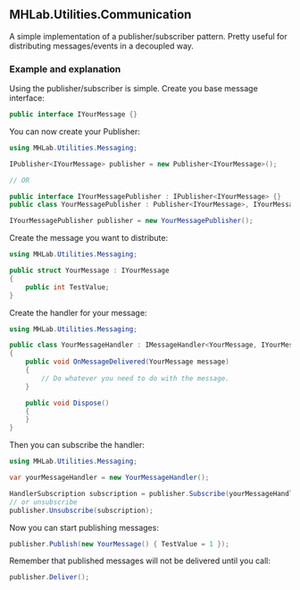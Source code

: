 ## MHLab.Utilities.Communication

A simple implementation of a publisher/subscriber pattern. Pretty useful for distributing messages/events in a decoupled way.

### Example and explanation

Using the publisher/subscriber is simple. Create you base message interface:

```csharp
public interface IYourMessage {}
```

You can now create your Publisher:

```csharp
using MHLab.Utilities.Messaging;

IPublisher<IYourMessage> publisher = new Publisher<IYourMessage>();

// OR

public interface IYourMessagePublisher : IPublisher<IYourMessage> {}
public class YourMessagePublisher : Publisher<IYourMessage>, IYourMessagePublisher {}

IYourMessagePublisher publisher = new YourMessagePublisher();
```

Create the message you want to distribute:

```csharp
using MHLab.Utilities.Messaging;

public struct YourMessage : IYourMessage
{
    public int TestValue;
}
```

Create the handler for your message:


```csharp
using MHLab.Utilities.Messaging;

public class YourMessageHandler : IMessageHandler<YourMessage, IYourMessage>
{
    public void OnMessageDelivered(YourMessage message)
    {
        // Do whatever you need to do with the message.
    }

    public void Dispose()
    {
    }
}
```

Then you can subscribe the handler:

```csharp
using MHLab.Utilities.Messaging;

var yourMessageHandler = new YourMessageHandler();

HandlerSubscription subscription = publisher.Subscribe(yourMessageHandler);
// or unsubscribe
publisher.Unsubscribe(subscription);
```

Now you can start publishing messages:

```csharp
publisher.Publish(new YourMessage() { TestValue = 1 });
```

Remember that published messages will not be delivered until you call:

```csharp
publisher.Deliver();
```